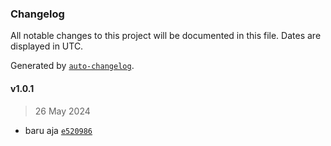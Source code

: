 ### Changelog

All notable changes to this project will be documented in this file. Dates are displayed in UTC.

Generated by [`auto-changelog`](https://github.com/CookPete/auto-changelog).

#### v1.0.1

> 26 May 2024

- baru aja [`e520986`](https://github.com/bipproduction/json-to-py/commit/e520986d05f40ff0c102c0789c2c25c3b1d4f4f1)
